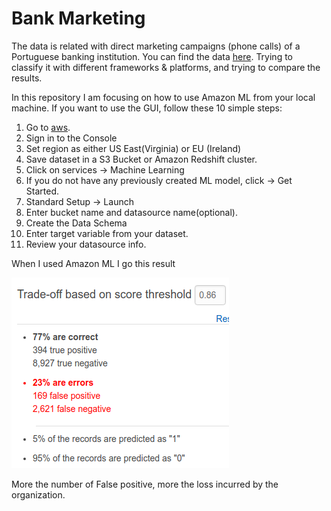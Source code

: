 # Bank Marketing
The data is related with direct marketing campaigns (phone calls) of a Portuguese banking institution. You can find the data [here](http://archive.ics.uci.edu/ml/machine-learning-databases/00222/bank-additional.zip). Trying to classify it with different frameworks & platforms, and trying to compare the results.



In this repository I am focusing on how to use Amazon ML from your local machine. If you want to use the GUI, follow these 10 simple steps: 
1. Go to [aws](https://aws.amazon.com/).
2. Sign in to the Console
3. Set region as either US East(Virginia) or EU (Ireland)
4. Save dataset in a S3 Bucket or Amazon Redshift cluster.
5. Click on services -> Machine Learning
6. If you do not have any previously created ML model, click -> Get Started.
7. Standard Setup -> Launch
8. Enter bucket name and datasource name(optional).
9. Create the Data Schema 
10. Enter target variable from your dataset.
11. Review your datasource info.
 
When I used Amazon ML I go this result 


![Summary](images/summary.png)



More the number of False positive, more the loss incurred by the organization.
